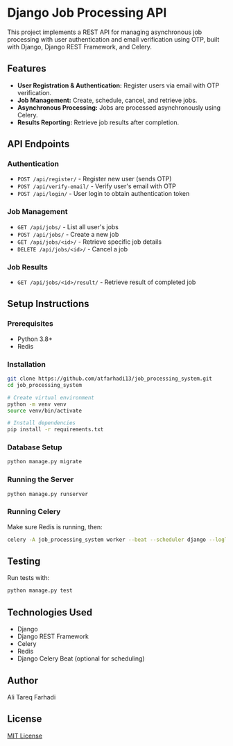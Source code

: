 # Django Job Processing API

This project implements a REST API for managing asynchronous job processing with user authentication and email verification using OTP, built with Django, Django REST Framework, and Celery.

## Features

- **User Registration & Authentication:** Register users via email with OTP verification.
- **Job Management:** Create, schedule, cancel, and retrieve jobs.
- **Asynchronous Processing:** Jobs are processed asynchronously using Celery.
- **Results Reporting:** Retrieve job results after completion.

## API Endpoints

### Authentication
- `POST /api/register/` - Register new user (sends OTP)
- `POST /api/verify-email/` - Verify user's email with OTP
- `POST /api/login/` - User login to obtain authentication token

### Job Management
- `GET /api/jobs/` - List all user's jobs
- `POST /api/jobs/` - Create a new job
- `GET /api/jobs/<id>/` - Retrieve specific job details
- `DELETE /api/jobs/<id>/` - Cancel a job

### Job Results
- `GET /api/jobs/<id>/result/` - Retrieve result of completed job

## Setup Instructions

### Prerequisites
- Python 3.8+
- Redis

### Installation
```bash
git clone https://github.com/atfarhadi13/job_processing_system.git
cd job_processing_system

# Create virtual environment
python -m venv venv
source venv/bin/activate

# Install dependencies
pip install -r requirements.txt
```

### Database Setup
```bash
python manage.py migrate
```

### Running the Server
```bash
python manage.py runserver
```

### Running Celery

Make sure Redis is running, then:

```bash
celery -A job_processing_system worker --beat --scheduler django --loglevel=info
```

## Testing
Run tests with:

```bash
python manage.py test
```

## Technologies Used
- Django
- Django REST Framework
- Celery
- Redis
- Django Celery Beat (optional for scheduling)

## Author
Ali Tareq Farhadi

## License
[MIT License](LICENSE.md)

